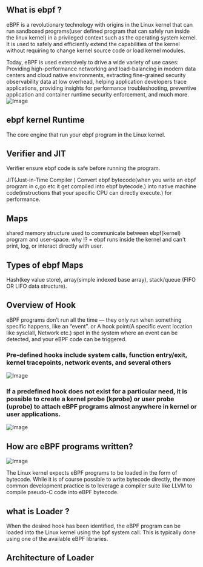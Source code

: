 ## What is ebpf ?
eBPF is a revolutionary technology with origins in the Linux kernel that can run sandboxed programs(user defined program that can safely run inside the linux kernel) in a privileged context such as the operating system kernel. It is used to safely and efficiently extend the capabilities of the kernel without requiring to change kernel source code or load kernel modules.

Today, eBPF is used extensively to drive a wide variety of use cases: Providing high-performance networking and load-balancing in modern data centers and cloud native environments, extracting fine-grained security observability data at low overhead, helping application developers trace applications, providing insights for performance troubleshooting, preventive application and container runtime security enforcement, and much more. 
![Image](https://github.com/user-attachments/assets/cd7d6e2a-1ab0-4760-87b7-095211a57eab)
## ebpf kernel Runtime 
The core engine that run your ebpf program in the Linux kernel.
## Verifier and JIT
Verifier ensure ebpf code is safe before running the program.

JIT(Just-in-Time Compiler ) Convert ebpf bytecode(when you write an ebpf program in c,go etc it get compiled into ebpf bytecode.)  into native machine code(instructions that your specific CPU can directly execute.) for performance.
## Maps 
shared memory structure used to communicate between ebpf(kernel) program and user-space. 
why !? = ebpf runs inside the kernel and can't print, log, or interact directly with user.
## Types of ebpf Maps
Hash(key value store), array(simple indexed base array), stack/queue (FIFO OR LIFO data structure).
## Overview of Hook
eBPF programs don’t run all the time — they only run when something specific happens, like an “event”. or
A hook point(A specific event location like sysclall, Network etc.) spot in the system where an event can be detected, and your eBPF code can be triggered.
### Pre-defined hooks include system calls, function entry/exit, kernel tracepoints, network events, and several others

![Image](https://github.com/user-attachments/assets/fe2b2ed4-1d38-4960-93ae-c9d44fdd8484)

### If a predefined hook does not exist for a particular need, it is possible to create a kernel probe (kprobe) or user probe (uprobe) to attach eBPF programs almost anywhere in kernel or user applications.
![Image](https://github.com/user-attachments/assets/eb781274-525d-4039-9bbb-dd8d7d59ed00)
## How are eBPF programs written?
![Image](https://github.com/user-attachments/assets/ba13daa1-3bca-43f2-b3a0-15057fd9ac8b)

The Linux kernel expects eBPF programs to be loaded in the form of bytecode.
While it is of course possible to write bytecode directly, the more common development practice is to leverage a compiler suite like LLVM to compile pseudo-C code into eBPF bytecode.
## what is Loader ?
When the desired hook has been identified, the eBPF program can be loaded into the Linux kernel using the bpf system call. This is typically done using one of the available eBPF libraries.
## Architecture of Loader 
